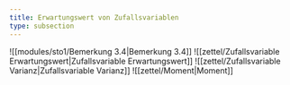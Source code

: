 ```yaml
---
title: Erwartungswert von Zufallsvariablen
type: subsection
---
```


![[modules/sto1/Bemerkung 3.4|Bemerkung 3.4]]
![[zettel/Zufallsvariable Erwartungswert|Zufallsvariable Erwartungswert]]
![[zettel/Zufallsvariable Varianz|Zufallsvariable Varianz]]
![[zettel/Moment|Moment]]